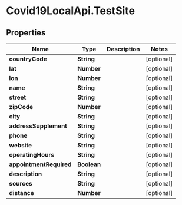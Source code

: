 # Covid19LocalApi.TestSite

## Properties

Name | Type | Description | Notes
------------ | ------------- | ------------- | -------------
**countryCode** | **String** |  | [optional] 
**lat** | **Number** |  | [optional] 
**lon** | **Number** |  | [optional] 
**name** | **String** |  | [optional] 
**street** | **String** |  | [optional] 
**zipCode** | **Number** |  | [optional] 
**city** | **String** |  | [optional] 
**addressSupplement** | **String** |  | [optional] 
**phone** | **String** |  | [optional] 
**website** | **String** |  | [optional] 
**operatingHours** | **String** |  | [optional] 
**appointmentRequired** | **Boolean** |  | [optional] 
**description** | **String** |  | [optional] 
**sources** | **String** |  | [optional] 
**distance** | **Number** |  | [optional] 


